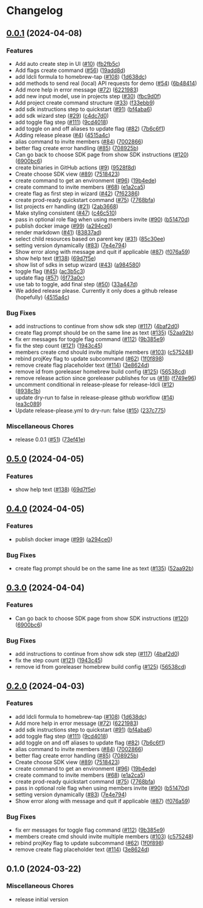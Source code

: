 # Changelog

## [0.0.1](https://github.com/launchdarkly/ldcli/compare/v0.5.0...v0.0.1) (2024-04-08)


### Features

* Add auto create step in UI ([#10](https://github.com/launchdarkly/ldcli/issues/10)) ([fb2fb5c](https://github.com/launchdarkly/ldcli/commit/fb2fb5cf202af0966c264d217d92958174be250b))
* Add flags create command ([#56](https://github.com/launchdarkly/ldcli/issues/56)) ([19add8d](https://github.com/launchdarkly/ldcli/commit/19add8d1daa0c60a510d29697996f74660233a2d))
* add ldcli formula to homebrew-tap ([#108](https://github.com/launchdarkly/ldcli/issues/108)) ([1d638dc](https://github.com/launchdarkly/ldcli/commit/1d638dc0bf23f1e9fab96718a0a0058a74284dc0))
* add methods to send real (local) API requests for demo ([#54](https://github.com/launchdarkly/ldcli/issues/54)) ([6b48414](https://github.com/launchdarkly/ldcli/commit/6b48414eafaf7590e5cab9b5700abbe0dce363c8))
* Add more help in error message ([#72](https://github.com/launchdarkly/ldcli/issues/72)) ([6221983](https://github.com/launchdarkly/ldcli/commit/62219838f1c815695f6529252ded80170f267dcf))
* add new input model, use in projects step ([#30](https://github.com/launchdarkly/ldcli/issues/30)) ([fbc9d0f](https://github.com/launchdarkly/ldcli/commit/fbc9d0fe55caf8977fa5279adb6dd250f056819a))
* Add project create command structure ([#33](https://github.com/launchdarkly/ldcli/issues/33)) ([f33ebb9](https://github.com/launchdarkly/ldcli/commit/f33ebb9b60a46cb7cd0710f7e21d29d54cbe6584))
* add sdk instructions step to quickstart ([#91](https://github.com/launchdarkly/ldcli/issues/91)) ([bf4aba6](https://github.com/launchdarkly/ldcli/commit/bf4aba61651c7bc359157e39abceb9b4bf7b101e))
* add sdk wizard step ([#29](https://github.com/launchdarkly/ldcli/issues/29)) ([c4dc7d0](https://github.com/launchdarkly/ldcli/commit/c4dc7d0b4e6b540a14243a399982f7930f067ea8))
* add toggle flag step ([#111](https://github.com/launchdarkly/ldcli/issues/111)) ([9cd4018](https://github.com/launchdarkly/ldcli/commit/9cd401883f0b2a9b1d84fde095658316091ecd3d))
* add toggle on and off aliases to update flag ([#82](https://github.com/launchdarkly/ldcli/issues/82)) ([7b6c6f1](https://github.com/launchdarkly/ldcli/commit/7b6c6f1e160598353ab0ed0e93cbc1bd3dd04360))
* Adding release please ([#4](https://github.com/launchdarkly/ldcli/issues/4)) ([4515a4c](https://github.com/launchdarkly/ldcli/commit/4515a4c06a29c4c08fa7cb821cd424a6f60e898b))
* alias command to invite members ([#84](https://github.com/launchdarkly/ldcli/issues/84)) ([7002866](https://github.com/launchdarkly/ldcli/commit/7002866263f510637546c3fea02608083cfb689b))
* better flag create error handling ([#85](https://github.com/launchdarkly/ldcli/issues/85)) ([708925b](https://github.com/launchdarkly/ldcli/commit/708925b4978f85539fffca513c84434f00b5d08f))
* Can go back to choose SDK page from show SDK instructions ([#120](https://github.com/launchdarkly/ldcli/issues/120)) ([6900bc6](https://github.com/launchdarkly/ldcli/commit/6900bc6301bf668830ca029867f6d9de4c555d85))
* create binaries in GitHub actions ([#9](https://github.com/launchdarkly/ldcli/issues/9)) ([9528f8d](https://github.com/launchdarkly/ldcli/commit/9528f8d6ddf07bc7f2ca947248e858b423d7329d))
* Create choose SDK view ([#89](https://github.com/launchdarkly/ldcli/issues/89)) ([7518423](https://github.com/launchdarkly/ldcli/commit/7518423da3712fa2986fe20935428d7336d21b81))
* create command to get an environment ([#96](https://github.com/launchdarkly/ldcli/issues/96)) ([19b4ede](https://github.com/launchdarkly/ldcli/commit/19b4ede40d836855896c06105e7f0fb01d7e6161))
* create command to invite members ([#68](https://github.com/launchdarkly/ldcli/issues/68)) ([e1a2ca5](https://github.com/launchdarkly/ldcli/commit/e1a2ca5d09415143cc0673674d83d29fc1a99e17))
* create flag as first step in wizard ([#42](https://github.com/launchdarkly/ldcli/issues/42)) ([7f62386](https://github.com/launchdarkly/ldcli/commit/7f6238627212c4000cab99ad0506e25843fbedbc))
* create prod-ready quickstart command ([#75](https://github.com/launchdarkly/ldcli/issues/75)) ([7768bfa](https://github.com/launchdarkly/ldcli/commit/7768bfae10842292e615c5da8b18e3ee94066049))
* list projects err handling ([#21](https://github.com/launchdarkly/ldcli/issues/21)) ([2ab3668](https://github.com/launchdarkly/ldcli/commit/2ab3668be4a6cf2ef04dfd5fe25a3d14801030e6))
* Make styling consistent ([#47](https://github.com/launchdarkly/ldcli/issues/47)) ([c46c510](https://github.com/launchdarkly/ldcli/commit/c46c5107bc729c5b93e375a5e813ad18f7862046))
* pass in optional role flag when using members invite ([#90](https://github.com/launchdarkly/ldcli/issues/90)) ([b51470d](https://github.com/launchdarkly/ldcli/commit/b51470d54d6c63fcc478b64770a2c6e91a2539fb))
* publish docker image ([#99](https://github.com/launchdarkly/ldcli/issues/99)) ([a294ce0](https://github.com/launchdarkly/ldcli/commit/a294ce063e608a6dbee5ff8a2fb32f329d643083))
* render markdown ([#41](https://github.com/launchdarkly/ldcli/issues/41)) ([83837ad](https://github.com/launchdarkly/ldcli/commit/83837adaf884f0d0aaa55420494a6a77b065a5da))
* select child resources based on parent key ([#31](https://github.com/launchdarkly/ldcli/issues/31)) ([85c30ee](https://github.com/launchdarkly/ldcli/commit/85c30eed5ecd2c0346e05163a5b7f805f73c98ce))
* setting version dynamically ([#83](https://github.com/launchdarkly/ldcli/issues/83)) ([7e4e794](https://github.com/launchdarkly/ldcli/commit/7e4e7943a425689e342e34c55a613bf02b7c44c2))
* Show error along with message and quit if applicable ([#87](https://github.com/launchdarkly/ldcli/issues/87)) ([f076a59](https://github.com/launchdarkly/ldcli/commit/f076a59772b85b095411f63f35e1c66bee0304d0))
* show help text ([#138](https://github.com/launchdarkly/ldcli/issues/138)) ([69d7f5e](https://github.com/launchdarkly/ldcli/commit/69d7f5ee03579fc6c3cb34fb00fb6f07ba90bf84))
* show list of sdks in setup wizard ([#43](https://github.com/launchdarkly/ldcli/issues/43)) ([a984580](https://github.com/launchdarkly/ldcli/commit/a9845803e6d86071dc47a5016f78a9c62e7db335))
* toggle flag ([#45](https://github.com/launchdarkly/ldcli/issues/45)) ([ac3b5c3](https://github.com/launchdarkly/ldcli/commit/ac3b5c32db48da37258f41d7004079978fe0becc))
* update flag ([#57](https://github.com/launchdarkly/ldcli/issues/57)) ([6f73a0c](https://github.com/launchdarkly/ldcli/commit/6f73a0cb3df3fb2e6f210f6adf0ab40893c5a3cb))
* use tab to toggle, add final step ([#50](https://github.com/launchdarkly/ldcli/issues/50)) ([33a447d](https://github.com/launchdarkly/ldcli/commit/33a447d4ab473a581a24e1e9351ff4b0ca9efc10))
* We added release please. Currently it only does a github release (hopefully) ([4515a4c](https://github.com/launchdarkly/ldcli/commit/4515a4c06a29c4c08fa7cb821cd424a6f60e898b))


### Bug Fixes

* add instructions to continue from show sdk step ([#117](https://github.com/launchdarkly/ldcli/issues/117)) ([4baf2d0](https://github.com/launchdarkly/ldcli/commit/4baf2d0b2850b3979267f1d2ab964b5a295a27e3))
* create flag prompt should be on the same line as text ([#135](https://github.com/launchdarkly/ldcli/issues/135)) ([52aa92b](https://github.com/launchdarkly/ldcli/commit/52aa92b647710f86f531b69afb3be50baf452a8d))
* fix err messages for toggle flag command ([#112](https://github.com/launchdarkly/ldcli/issues/112)) ([9b385e9](https://github.com/launchdarkly/ldcli/commit/9b385e9a0816ba1677aaf170b1186f86f69d786a))
* fix the step count ([#121](https://github.com/launchdarkly/ldcli/issues/121)) ([1943c45](https://github.com/launchdarkly/ldcli/commit/1943c4590587f0a3b84e60c6a1628a2ed37254b6))
* members create cmd should invite multiple members ([#103](https://github.com/launchdarkly/ldcli/issues/103)) ([c575248](https://github.com/launchdarkly/ldcli/commit/c575248c6ab058622dd6e55f2b312656743e4cff))
* rebind projKey flag to update subcommand ([#62](https://github.com/launchdarkly/ldcli/issues/62)) ([1f0f898](https://github.com/launchdarkly/ldcli/commit/1f0f898511716becdf57ecd90a81ee84c56b1217))
* remove create flag placeholder text ([#114](https://github.com/launchdarkly/ldcli/issues/114)) ([3e8624d](https://github.com/launchdarkly/ldcli/commit/3e8624d6e70c45285143a5bbded5c917fff829bc))
* remove id from goreleaser homebrew build config ([#125](https://github.com/launchdarkly/ldcli/issues/125)) ([56538cd](https://github.com/launchdarkly/ldcli/commit/56538cd34bb3ea908e4622a110ab6f486c288b86))
* remove release action since goreleaser publishes for us ([#18](https://github.com/launchdarkly/ldcli/issues/18)) ([f749e96](https://github.com/launchdarkly/ldcli/commit/f749e965fc35e39ed2623673b4e46fc4d9e220e6))
* uncomment conditional in release-please for release-ldcli ([#12](https://github.com/launchdarkly/ldcli/issues/12)) ([8938c1b](https://github.com/launchdarkly/ldcli/commit/8938c1b79e36dc5f227f0c8fd020b00053464f39))
* update dry-run to false in release-please github workflow ([#14](https://github.com/launchdarkly/ldcli/issues/14)) ([ea3c089](https://github.com/launchdarkly/ldcli/commit/ea3c089fc4be846bbe341feaa277ce7fd0b25526))
* Update release-please.yml to dry-run: false ([#15](https://github.com/launchdarkly/ldcli/issues/15)) ([237c775](https://github.com/launchdarkly/ldcli/commit/237c775937a96f11b9e7c8415a8c62df445187b2))


### Miscellaneous Chores

* release 0.0.1 ([#51](https://github.com/launchdarkly/ldcli/issues/51)) ([73ef41e](https://github.com/launchdarkly/ldcli/commit/73ef41e7cef0715ee20918fae6c14a026ea477f9))

## [0.5.0](https://github.com/launchdarkly/ldcli/compare/v0.4.0...v0.5.0) (2024-04-05)


### Features

* show help text ([#138](https://github.com/launchdarkly/ldcli/issues/138)) ([69d7f5e](https://github.com/launchdarkly/ldcli/commit/69d7f5ee03579fc6c3cb34fb00fb6f07ba90bf84))

## [0.4.0](https://github.com/launchdarkly/ldcli/compare/v0.3.0...v0.4.0) (2024-04-05)


### Features

* publish docker image ([#99](https://github.com/launchdarkly/ldcli/issues/99)) ([a294ce0](https://github.com/launchdarkly/ldcli/commit/a294ce063e608a6dbee5ff8a2fb32f329d643083))


### Bug Fixes

* create flag prompt should be on the same line as text ([#135](https://github.com/launchdarkly/ldcli/issues/135)) ([52aa92b](https://github.com/launchdarkly/ldcli/commit/52aa92b647710f86f531b69afb3be50baf452a8d))

## [0.3.0](https://github.com/launchdarkly/ldcli/compare/v0.2.0...v0.3.0) (2024-04-04)


### Features

* Can go back to choose SDK page from show SDK instructions ([#120](https://github.com/launchdarkly/ldcli/issues/120)) ([6900bc6](https://github.com/launchdarkly/ldcli/commit/6900bc6301bf668830ca029867f6d9de4c555d85))


### Bug Fixes

* add instructions to continue from show sdk step ([#117](https://github.com/launchdarkly/ldcli/issues/117)) ([4baf2d0](https://github.com/launchdarkly/ldcli/commit/4baf2d0b2850b3979267f1d2ab964b5a295a27e3))
* fix the step count ([#121](https://github.com/launchdarkly/ldcli/issues/121)) ([1943c45](https://github.com/launchdarkly/ldcli/commit/1943c4590587f0a3b84e60c6a1628a2ed37254b6))
* remove id from goreleaser homebrew build config ([#125](https://github.com/launchdarkly/ldcli/issues/125)) ([56538cd](https://github.com/launchdarkly/ldcli/commit/56538cd34bb3ea908e4622a110ab6f486c288b86))

## [0.2.0](https://github.com/launchdarkly/ldcli/compare/v0.1.0...v0.2.0) (2024-04-03)


### Features

* add ldcli formula to homebrew-tap ([#108](https://github.com/launchdarkly/ldcli/issues/108)) ([1d638dc](https://github.com/launchdarkly/ldcli/commit/1d638dc0bf23f1e9fab96718a0a0058a74284dc0))
* Add more help in error message ([#72](https://github.com/launchdarkly/ldcli/issues/72)) ([6221983](https://github.com/launchdarkly/ldcli/commit/62219838f1c815695f6529252ded80170f267dcf))
* add sdk instructions step to quickstart ([#91](https://github.com/launchdarkly/ldcli/issues/91)) ([bf4aba6](https://github.com/launchdarkly/ldcli/commit/bf4aba61651c7bc359157e39abceb9b4bf7b101e))
* add toggle flag step ([#111](https://github.com/launchdarkly/ldcli/issues/111)) ([9cd4018](https://github.com/launchdarkly/ldcli/commit/9cd401883f0b2a9b1d84fde095658316091ecd3d))
* add toggle on and off aliases to update flag ([#82](https://github.com/launchdarkly/ldcli/issues/82)) ([7b6c6f1](https://github.com/launchdarkly/ldcli/commit/7b6c6f1e160598353ab0ed0e93cbc1bd3dd04360))
* alias command to invite members ([#84](https://github.com/launchdarkly/ldcli/issues/84)) ([7002866](https://github.com/launchdarkly/ldcli/commit/7002866263f510637546c3fea02608083cfb689b))
* better flag create error handling ([#85](https://github.com/launchdarkly/ldcli/issues/85)) ([708925b](https://github.com/launchdarkly/ldcli/commit/708925b4978f85539fffca513c84434f00b5d08f))
* Create choose SDK view ([#89](https://github.com/launchdarkly/ldcli/issues/89)) ([7518423](https://github.com/launchdarkly/ldcli/commit/7518423da3712fa2986fe20935428d7336d21b81))
* create command to get an environment ([#96](https://github.com/launchdarkly/ldcli/issues/96)) ([19b4ede](https://github.com/launchdarkly/ldcli/commit/19b4ede40d836855896c06105e7f0fb01d7e6161))
* create command to invite members ([#68](https://github.com/launchdarkly/ldcli/issues/68)) ([e1a2ca5](https://github.com/launchdarkly/ldcli/commit/e1a2ca5d09415143cc0673674d83d29fc1a99e17))
* create prod-ready quickstart command ([#75](https://github.com/launchdarkly/ldcli/issues/75)) ([7768bfa](https://github.com/launchdarkly/ldcli/commit/7768bfae10842292e615c5da8b18e3ee94066049))
* pass in optional role flag when using members invite ([#90](https://github.com/launchdarkly/ldcli/issues/90)) ([b51470d](https://github.com/launchdarkly/ldcli/commit/b51470d54d6c63fcc478b64770a2c6e91a2539fb))
* setting version dynamically ([#83](https://github.com/launchdarkly/ldcli/issues/83)) ([7e4e794](https://github.com/launchdarkly/ldcli/commit/7e4e7943a425689e342e34c55a613bf02b7c44c2))
* Show error along with message and quit if applicable ([#87](https://github.com/launchdarkly/ldcli/issues/87)) ([f076a59](https://github.com/launchdarkly/ldcli/commit/f076a59772b85b095411f63f35e1c66bee0304d0))


### Bug Fixes

* fix err messages for toggle flag command ([#112](https://github.com/launchdarkly/ldcli/issues/112)) ([9b385e9](https://github.com/launchdarkly/ldcli/commit/9b385e9a0816ba1677aaf170b1186f86f69d786a))
* members create cmd should invite multiple members ([#103](https://github.com/launchdarkly/ldcli/issues/103)) ([c575248](https://github.com/launchdarkly/ldcli/commit/c575248c6ab058622dd6e55f2b312656743e4cff))
* rebind projKey flag to update subcommand ([#62](https://github.com/launchdarkly/ldcli/issues/62)) ([1f0f898](https://github.com/launchdarkly/ldcli/commit/1f0f898511716becdf57ecd90a81ee84c56b1217))
* remove create flag placeholder text ([#114](https://github.com/launchdarkly/ldcli/issues/114)) ([3e8624d](https://github.com/launchdarkly/ldcli/commit/3e8624d6e70c45285143a5bbded5c917fff829bc))

## 0.1.0 (2024-03-22)

### Miscellaneous Chores

* release initial version

